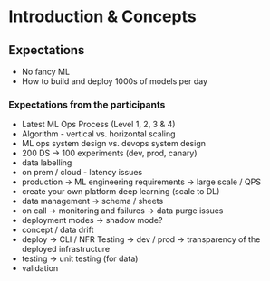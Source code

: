 # Introduction & Concepts

## Expectations

* No fancy ML
* How to build and deploy 1000s of models per day

### Expectations from the participants

- Latest ML Ops Process (Level 1, 2, 3 & 4)
- Algorithm - vertical vs. horizontal scaling
- ML ops system design vs. devops system design
- 200 DS -> 100 experiments (dev, prod, canary)
- data labelling
- on prem / cloud - latency issues
- production -> ML engineering requirements -> large scale / QPS
- create your own platform deep learning (scale to DL)
- data management -> schema / sheets
- on call -> monitoring and failures -> data purge issues
- deployment modes -> shadow mode?
- concept / data drift
- deploy -> CLI / NFR Testing -> dev / prod -> transparency of the deployed infrastructure
- testing -> unit testing (for data)
- validation



